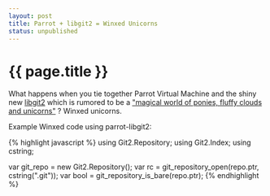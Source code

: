 ```yaml
---
layout: post
title: Parrot + libgit2 = Winxed Unicorns
status: unpublished
---
```


# {{ page.title }}

What happens when you tie together Parrot Virtual Machine and the shiny new
[libgit2](http://libgit2.github.com) which is rumored to be a ["magical world of ponies, fluffy clouds and unicorns"](https://twitter.com/#!/dukeleto/status/128607267061895168) ? Winxed unicorns.


Example Winxed code using parrot-libgit2:

{% highlight javascript %}
using Git2.Repository;
using Git2.Index;
using cstring;

var git_repo = new Git2.Repository();
var rc       = git_repository_open(repo.ptr, cstring(".git"));
var bool     = git_repository_is_bare(repo.ptr);
{% endhighlight %}

